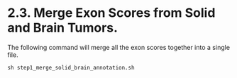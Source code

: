 # 2.3. Merge Exon Scores from Solid and Brain Tumors.
The following command will merge all the exon scores together into a single file.
```
sh step1_merge_solid_brain_annotation.sh
```

